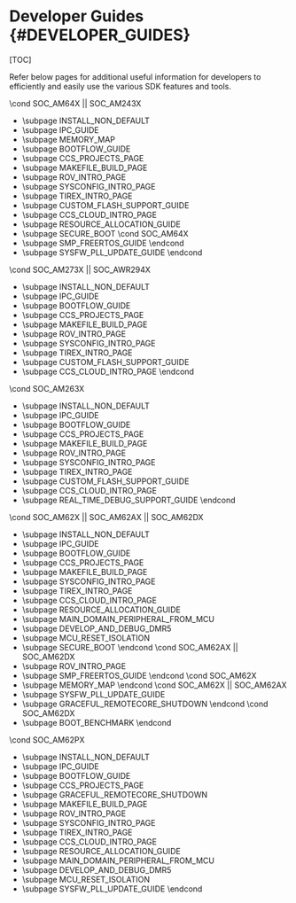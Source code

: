 # Developer Guides {#DEVELOPER_GUIDES}

[TOC]

Refer below pages for additional useful information for developers to efficiently and easily use the various
SDK features and tools.

\cond SOC_AM64X || SOC_AM243X
- \subpage INSTALL_NON_DEFAULT
- \subpage IPC_GUIDE
- \subpage MEMORY_MAP
- \subpage BOOTFLOW_GUIDE
- \subpage CCS_PROJECTS_PAGE
- \subpage MAKEFILE_BUILD_PAGE
- \subpage ROV_INTRO_PAGE
- \subpage SYSCONFIG_INTRO_PAGE
- \subpage TIREX_INTRO_PAGE
- \subpage CUSTOM_FLASH_SUPPORT_GUIDE
- \subpage CCS_CLOUD_INTRO_PAGE
- \subpage RESOURCE_ALLOCATION_GUIDE
- \subpage SECURE_BOOT
\cond SOC_AM64X
- \subpage SMP_FREERTOS_GUIDE
\endcond
- \subpage SYSFW_PLL_UPDATE_GUIDE
\endcond

\cond SOC_AM273X || SOC_AWR294X
- \subpage INSTALL_NON_DEFAULT
- \subpage IPC_GUIDE
- \subpage BOOTFLOW_GUIDE
- \subpage CCS_PROJECTS_PAGE
- \subpage MAKEFILE_BUILD_PAGE
- \subpage ROV_INTRO_PAGE
- \subpage SYSCONFIG_INTRO_PAGE
- \subpage TIREX_INTRO_PAGE
- \subpage CUSTOM_FLASH_SUPPORT_GUIDE
- \subpage CCS_CLOUD_INTRO_PAGE
\endcond

\cond SOC_AM263X
- \subpage INSTALL_NON_DEFAULT
- \subpage IPC_GUIDE
- \subpage BOOTFLOW_GUIDE
- \subpage CCS_PROJECTS_PAGE
- \subpage MAKEFILE_BUILD_PAGE
- \subpage ROV_INTRO_PAGE
- \subpage SYSCONFIG_INTRO_PAGE
- \subpage TIREX_INTRO_PAGE
- \subpage CUSTOM_FLASH_SUPPORT_GUIDE
- \subpage CCS_CLOUD_INTRO_PAGE
- \subpage REAL_TIME_DEBUG_SUPPORT_GUIDE
\endcond

\cond SOC_AM62X || SOC_AM62AX || SOC_AM62DX
- \subpage INSTALL_NON_DEFAULT
- \subpage IPC_GUIDE
- \subpage BOOTFLOW_GUIDE
- \subpage CCS_PROJECTS_PAGE
- \subpage MAKEFILE_BUILD_PAGE
- \subpage SYSCONFIG_INTRO_PAGE
- \subpage TIREX_INTRO_PAGE
- \subpage CCS_CLOUD_INTRO_PAGE
- \subpage RESOURCE_ALLOCATION_GUIDE
- \subpage MAIN_DOMAIN_PERIPHERAL_FROM_MCU
- \subpage DEVELOP_AND_DEBUG_DMR5
- \subpage MCU_RESET_ISOLATION
- \subpage SECURE_BOOT
\endcond
\cond SOC_AM62AX || SOC_AM62DX
- \subpage ROV_INTRO_PAGE
- \subpage SMP_FREERTOS_GUIDE
\endcond
\cond SOC_AM62X
- \subpage MEMORY_MAP
\endcond
\cond SOC_AM62X || SOC_AM62AX
- \subpage SYSFW_PLL_UPDATE_GUIDE
- \subpage GRACEFUL_REMOTECORE_SHUTDOWN
\endcond
\cond SOC_AM62DX
- \subpage BOOT_BENCHMARK
\endcond



\cond SOC_AM62PX
- \subpage INSTALL_NON_DEFAULT
- \subpage IPC_GUIDE
- \subpage BOOTFLOW_GUIDE
- \subpage CCS_PROJECTS_PAGE
- \subpage GRACEFUL_REMOTECORE_SHUTDOWN
- \subpage MAKEFILE_BUILD_PAGE
- \subpage ROV_INTRO_PAGE
- \subpage SYSCONFIG_INTRO_PAGE
- \subpage TIREX_INTRO_PAGE
- \subpage CCS_CLOUD_INTRO_PAGE
- \subpage RESOURCE_ALLOCATION_GUIDE
- \subpage MAIN_DOMAIN_PERIPHERAL_FROM_MCU
- \subpage DEVELOP_AND_DEBUG_DMR5
- \subpage MCU_RESET_ISOLATION
- \subpage SYSFW_PLL_UPDATE_GUIDE
\endcond
